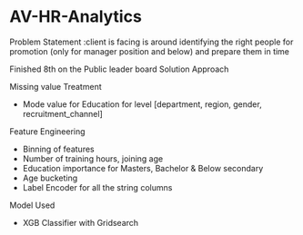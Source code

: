 # AV-HR-Analytics
Problem Statement :client is facing is around identifying the right people for promotion (only for manager position and below) and prepare them in time

Finished 8th on the Public leader board
Solution Approach

Missing value Treatment
- Mode value for Education for level [department, region, gender, recruitment_channel]

Feature Engineering
- Binning of features
- Number of training hours, joining age
- Education importance for Masters, Bachelor & Below secondary
- Age bucketing
- Label Encoder for all the string columns

Model Used

- XGB Classifier with Gridsearch
